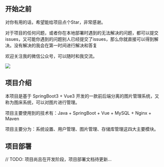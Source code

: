 ## 开始之前

对你有用的话，希望能给项目点个Star，非常感谢。

对于项目的任何问题，或者你在本地部署时遇到的无法解决的问题，都可以提交issues，又可能你遇到的问题别人已经提交了issues，那么你就直接可以得到解决。没有解决的我会在第一时间进行解决和答复

欢迎关注我的微信公众号，可以随时和我交流。

![](https://img2.imgtp.com/2024/04/03/2wunYds8.png)

## 项目介绍

本项目是基于 SpringBoot3 + Vue3 开发的一款前后端分离的图片管理系统，又称为图床系统，可以对图片进行管理。

项目主要使用到的技术有：Java + SpringBoot + Vue + MySQL + Nginx + Maven

项目主要分为：系统设置、用户管理、图片管理、存储库管理这四大主要模块。

## 项目部署

// TODO: 项目尚且在开发阶段，项目部署文档待更新...